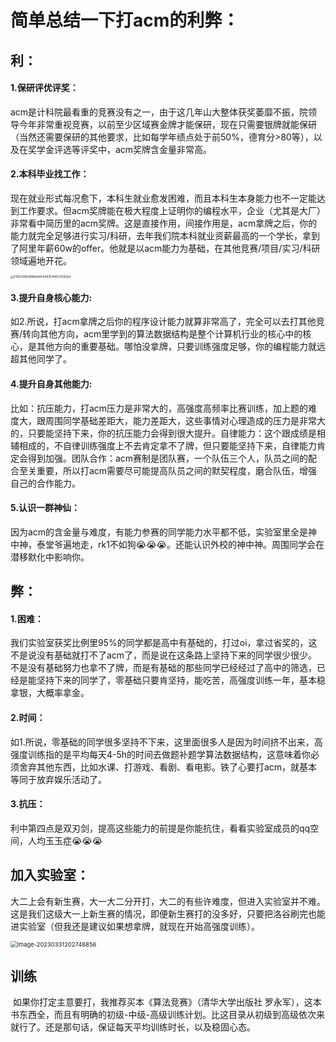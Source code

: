 # 简单总结一下打acm的利弊：

## 利：

#### 1.保研评优评奖：

​	acm是计科院最看重的竞赛没有之一，由于这几年山大整体获奖萎靡不振，院领导今年非常重视竞赛，以前至少区域赛金牌才能保研，现在只需要银牌就能保研（当然还需要保研的其他要求，比如每学年绩点处于前50%，德育分>80等），以及在奖学金评选等评奖中，acm奖牌含金量非常高。

#### 2.本科毕业找工作：

​	现在就业形式每况愈下，本科生就业愈发困难，而且本科生本身能力也不一定能达到工作要求。但acm奖牌能在极大程度上证明你的编程水平，企业（尤其是大厂）非常看中简历里的acm奖牌。这是直接作用，间接作用是，acm拿牌之后，你的能力就完全足够进行实习/科研，去年我们院本科就业资薪最高的一个学长，拿到了阿里年薪60w的offer。他就是以acm能力为基础，在其他竞赛/项目/实习/科研领域遍地开花。

<img src="../img/E7AC05B599884AAF4483E148F5765EA4.jpg" alt="E7AC05B599884AAF4483E148F5765EA4" style="zoom: 33%;" />

#### 3.提升自身核心能力:

​	如2.所说，打acm拿牌之后你的程序设计能力就算非常高了，完全可以去打其他竞赛/转向其他方向，acm里学到的算法数据结构是整个计算机行业的核心中的核心，是其他方向的重要基础。哪怕没拿牌，只要训练强度足够，你的编程能力就远超其他同学了。

 #### 4.提升自身其他能力:

​	比如：抗压能力，打acm压力是非常大的，高强度高频率比赛训练，加上题的难度大，跟周围同学基础差距大，能力差距大，这些事情对心理造成的压力是非常大的，只要能坚持下来，你的抗压能力会得到很大提升。自律能力：这个跟成绩是相辅相成的，不自律训练强度上不去肯定拿不了牌，但只要能坚持下来，自律能力肯定会得到加强。团队合作：acm赛制是团队赛，一个队伍三个人，队员之间的配合至关重要，所以打acm需要尽可能提高队员之间的默契程度，磨合队伍，增强自己的合作能力。

#### 5.认识一群神仙：

​	因为acm的含金量与难度，有能力参赛的同学能力水平都不低，实验室里全是神中神，泰堂爷遍地走，rk1不如狗😭😭😭。还能认识外校的神中神。周围同学会在潜移默化中影响你。

## 弊：

#### 1.困难：

​	我们实验室获奖比例里95%的同学都是高中有基础的，打过oi，拿过省奖的，这不是说没有基础就打不了acm了，而是说在这条路上坚持下来的同学很少很少。不是没有基础努力也拿不了牌，而是有基础的那些同学已经经过了高中的筛选，已经是能坚持下来的同学了，零基础只要肯坚持，能吃苦，高强度训练一年，基本稳拿银，大概率拿金。

#### 2.时间：

​	如1.所说，零基础的同学很多坚持不下来，这里面很多人是因为时间挤不出来，高强度训练指的是平均每天4-5h的时间去做题补题学算法数据结构，这意味着你必须舍弃其他东西，比如水课、打游戏、看剧、看电影。铁了心要打acm，就基本等同于放弃娱乐活动了。

#### 3.抗压：

​	利中第四点是双刃剑，提高这些能力的前提是你能抗住，看看实验室成员的qq空间，人均玉玉症😭😭😭

## 加入实验室：

​	大二上会有新生赛，大一大二分开打，大二的有些许难度，但进入实验室并不难。这是我们这级大一上新生赛的情况，即便新生赛打的没多好，只要把洛谷刷完也能进实验室（但我还是建议如果想拿牌，就现在开始高强度训练）。

<img src="C:/Users/张景岳/AppData/Roaming/Typora/typora-user-images/image-20230331202748856.png" alt="image-20230331202748856" style="zoom: 67%;" />

## 训练

​	如果你打定主意要打，我推荐买本《算法竞赛》（清华大学出版社 罗永军），这本书东西全，而且有明确的初级-中级-高级训练计划。比这目录从初级到高级依次来就行了。还是那句话，保证每天平均训练时长，以及稳固心态。